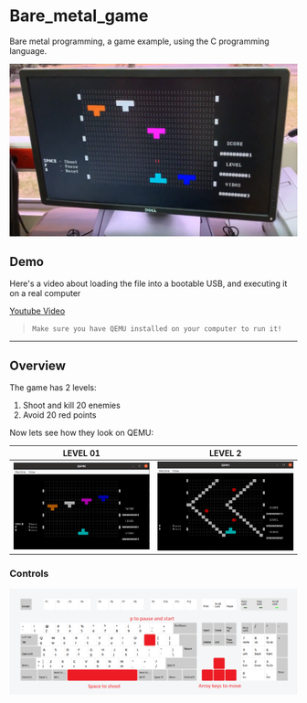 # Bare_metal_game
Bare metal programming, a game example, using the C programming language.

<p align="center">
  <img src="Images/computer.png">
</p>

## Demo

Here's a video about loading the file into a bootable USB, and executing it on a real computer

[Youtube Video](https://www.youtube.com/watch?v=88PV7780HPg "Youtube Video")

>     Make sure you have QEMU installed on your computer to run it! 

__________________

## Overview

The game has 2 levels:

1. Shoot and kill 20 enemies
2. Avoid 20 red points


Now lets see how they look on QEMU:

LEVEL 01 | LEVEL 2 
------------ | ------------- 
<img src="Images/game1_2.png" width = "360"> | <img src="Images/game2_2.png" width = "360"> 

### Controls

<img src="Images/bare_metal_keyboard.png">
